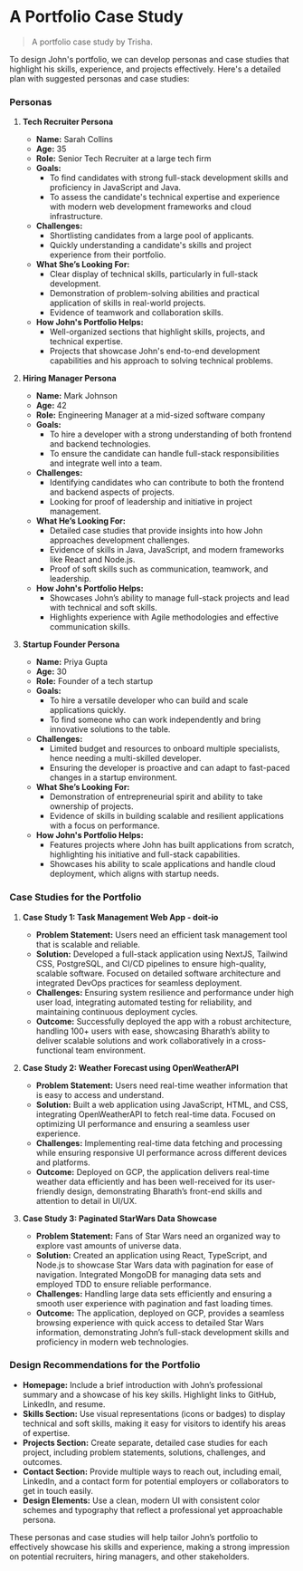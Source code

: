 # A Portfolio Case Study

> A portfolio case study by Trisha.

To design John's portfolio, we can develop personas and case studies that highlight his skills, experience, and projects effectively. Here's a detailed plan with suggested personas and case studies:

### Personas

1. **Tech Recruiter Persona**
   - **Name:** Sarah Collins
   - **Age:** 35
   - **Role:** Senior Tech Recruiter at a large tech firm
   - **Goals:** 
     - To find candidates with strong full-stack development skills and proficiency in JavaScript and Java.
     - To assess the candidate's technical expertise and experience with modern web development frameworks and cloud infrastructure.
   - **Challenges:** 
     - Shortlisting candidates from a large pool of applicants.
     - Quickly understanding a candidate's skills and project experience from their portfolio.
   - **What She’s Looking For:** 
     - Clear display of technical skills, particularly in full-stack development.
     - Demonstration of problem-solving abilities and practical application of skills in real-world projects.
     - Evidence of teamwork and collaboration skills.
   - **How John's Portfolio Helps:**
     - Well-organized sections that highlight skills, projects, and technical expertise.
     - Projects that showcase John's end-to-end development capabilities and his approach to solving technical problems.

2. **Hiring Manager Persona**
   - **Name:** Mark Johnson
   - **Age:** 42
   - **Role:** Engineering Manager at a mid-sized software company
   - **Goals:** 
     - To hire a developer with a strong understanding of both frontend and backend technologies.
     - To ensure the candidate can handle full-stack responsibilities and integrate well into a team.
   - **Challenges:**
     - Identifying candidates who can contribute to both the frontend and backend aspects of projects.
     - Looking for proof of leadership and initiative in project management.
   - **What He’s Looking For:**
     - Detailed case studies that provide insights into how John approaches development challenges.
     - Evidence of skills in Java, JavaScript, and modern frameworks like React and Node.js.
     - Proof of soft skills such as communication, teamwork, and leadership.
   - **How John's Portfolio Helps:**
     - Showcases John’s ability to manage full-stack projects and lead with technical and soft skills.
     - Highlights experience with Agile methodologies and effective communication skills.

3. **Startup Founder Persona**
   - **Name:** Priya Gupta
   - **Age:** 30
   - **Role:** Founder of a tech startup
   - **Goals:**
     - To hire a versatile developer who can build and scale applications quickly.
     - To find someone who can work independently and bring innovative solutions to the table.
   - **Challenges:**
     - Limited budget and resources to onboard multiple specialists, hence needing a multi-skilled developer.
     - Ensuring the developer is proactive and can adapt to fast-paced changes in a startup environment.
   - **What She’s Looking For:**
     - Demonstration of entrepreneurial spirit and ability to take ownership of projects.
     - Evidence of skills in building scalable and resilient applications with a focus on performance.
   - **How John's Portfolio Helps:**
     - Features projects where John has built applications from scratch, highlighting his initiative and full-stack capabilities.
     - Showcases his ability to scale applications and handle cloud deployment, which aligns with startup needs.

### Case Studies for the Portfolio

1. **Case Study 1: Task Management Web App - doit-io**
   - **Problem Statement:** Users need an efficient task management tool that is scalable and reliable.
   - **Solution:** Developed a full-stack application using NextJS, Tailwind CSS, PostgreSQL, and CI/CD pipelines to ensure high-quality, scalable software. Focused on detailed software architecture and integrated DevOps practices for seamless deployment.
   - **Challenges:** Ensuring system resilience and performance under high user load, integrating automated testing for reliability, and maintaining continuous deployment cycles.
   - **Outcome:** Successfully deployed the app with a robust architecture, handling 100+ users with ease, showcasing Bharath’s ability to deliver scalable solutions and work collaboratively in a cross-functional team environment.

2. **Case Study 2: Weather Forecast using OpenWeatherAPI**
   - **Problem Statement:** Users need real-time weather information that is easy to access and understand.
   - **Solution:** Built a web application using JavaScript, HTML, and CSS, integrating OpenWeatherAPI to fetch real-time data. Focused on optimizing UI performance and ensuring a seamless user experience.
   - **Challenges:** Implementing real-time data fetching and processing while ensuring responsive UI performance across different devices and platforms.
   - **Outcome:** Deployed on GCP, the application delivers real-time weather data efficiently and has been well-received for its user-friendly design, demonstrating Bharath’s front-end skills and attention to detail in UI/UX.

3. **Case Study 3: Paginated StarWars Data Showcase**
   - **Problem Statement:** Fans of Star Wars need an organized way to explore vast amounts of universe data.
   - **Solution:** Created an application using React, TypeScript, and Node.js to showcase Star Wars data with pagination for ease of navigation. Integrated MongoDB for managing data sets and employed TDD to ensure reliable performance.
   - **Challenges:** Handling large data sets efficiently and ensuring a smooth user experience with pagination and fast loading times.
   - **Outcome:** The application, deployed on GCP, provides a seamless browsing experience with quick access to detailed Star Wars information, demonstrating John’s full-stack development skills and proficiency in modern web technologies.

### Design Recommendations for the Portfolio

- **Homepage:** Include a brief introduction with John’s professional summary and a showcase of his key skills. Highlight links to GitHub, LinkedIn, and resume.
- **Skills Section:** Use visual representations (icons or badges) to display technical and soft skills, making it easy for visitors to identify his areas of expertise.
- **Projects Section:** Create separate, detailed case studies for each project, including problem statements, solutions, challenges, and outcomes.
- **Contact Section:** Provide multiple ways to reach out, including email, LinkedIn, and a contact form for potential employers or collaborators to get in touch easily.
- **Design Elements:** Use a clean, modern UI with consistent color schemes and typography that reflect a professional yet approachable persona.

These personas and case studies will help tailor John’s portfolio to effectively showcase his skills and experience, making a strong impression on potential recruiters, hiring managers, and other stakeholders.
